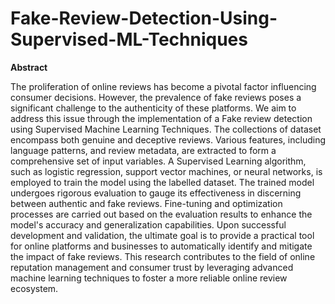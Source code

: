 # Fake-Review-Detection-Using-Supervised-ML-Techniques
**Abstract**


The proliferation of online reviews has become a pivotal factor influencing consumer 
decisions. However, the prevalence of fake reviews poses a significant challenge to the authenticity of 
these platforms. We aim to address this issue through the implementation of a Fake review detection 
using Supervised Machine Learning Techniques. The collections of dataset encompass both genuine and 
deceptive reviews. Various features, including language patterns, and review metadata, are extracted to 
form a comprehensive set of input variables. A Supervised Learning algorithm, such as logistic 
regression, support vector machines, or neural networks, is employed to train the model using the 
labelled dataset. The trained model undergoes rigorous evaluation to gauge its effectiveness in 
discerning between authentic and fake reviews. Fine-tuning and optimization processes are carried out 
based on the evaluation results to enhance the model's accuracy and generalization capabilities. Upon 
successful development and validation, the ultimate goal is to provide a practical tool for online 
platforms and businesses to automatically identify and mitigate the impact of fake reviews. This 
research contributes to the field of online reputation management and consumer trust by leveraging 
advanced machine learning techniques to foster a more reliable online review ecosystem.
